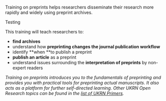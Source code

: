 Training on preprints helps researchers disseminate their research more rapidly and widely using preprint archives.

Testing

This training will teach researchers to:
* **find archives**
* understand how **preprinting changes the journal publication workflow**
* identify **when **to publish a preprint
* **publish an article** as a preprint
* understand issues surrounding the **interpretation of preprints** by non-expert readers

_Training on preprints introduces you to the fundamentals of preprinting and
provides you with practical tools for preprinting actual manuscripts. It also acts as a
platform for further self-directed learning.
Other UKRN Open Research topics can be found in the [list of UKRN Primers](https://ukrn.org/primers/)._
